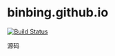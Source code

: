 # binbing.github.io
[![Build Status](https://travis-ci.org/binbing/binbing.github.io.svg?branch=hexo)](https://travis-ci.org/binbing/binbing.github.io)

源码
